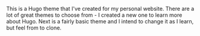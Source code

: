 This is a Hugo theme that I've created for my personal website.  There are a lot of great themes to choose from - I created a new one to learn more about Hugo.  Next is a fairly basic theme and I intend to change it as I learn, but feel from to clone.


